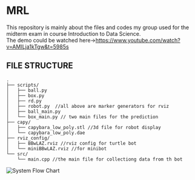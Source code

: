 # MRL
This repository is mainly about the files and codes my group used for the midterm exam in course Introduction to Data Science.  
The demo could be watched here->https://www.youtube.com/watch?v=AMILja1kTgw&t=5985s

## FILE STRUCTURE
```
.
├── scripts/
│   ├── ball.py
│   ├── box.py
│   ├── rd.py
│   ├── robot.py  //all above are marker generators for rviz
│   ├── ball_main.py
│   └── box_main.py // two main files for the prediction
├── capy/
│   ├── capybara_low_poly.stl //3d file for robot display
│   └── capybara_low_poly.dae
├── rviz_config/
│   ├── BBwLAZ.rviz //rviz config for turtle bot
│   └── miniBBwLAZ.rviz //for minibot
└── src/
    └── main.cpp //the main file for collectiong data from th bot
```
![System Flow Chart]([http://url/to/img.png](https://i.imgur.com/Wj9xXqc.png))
